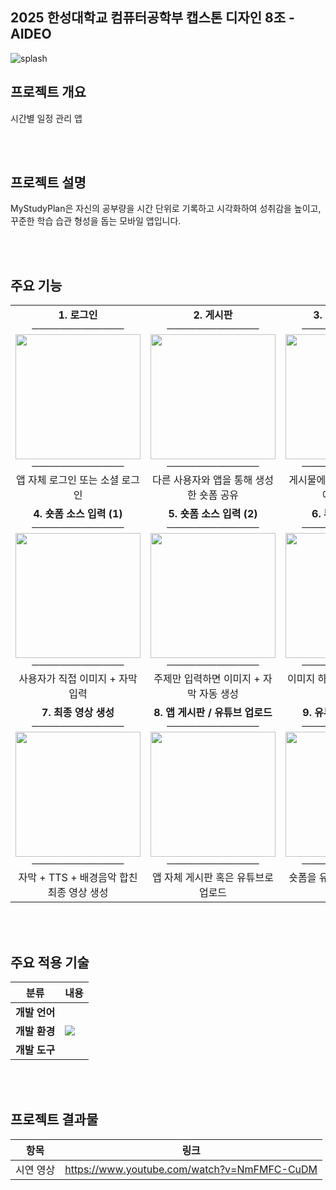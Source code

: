 ## 2025 한성대학교 컴퓨터공학부 캡스톤 디자인 8조 - AIDEO
![splash](https://github.com/user-attachments/assets/bc6556cc-a2d6-47ef-839a-f309c808e4ad)


## 프로젝트 개요

시간별 일정 관리 앱

<br><br>

## 프로젝트 설명

MyStudyPlan은 자신의 공부량을 시간 단위로 기록하고 시각화하여 성취감을 높이고, 꾸준한 학습 습관 형성을 돕는 모바일 앱입니다.

<br><br>


## 주요 기능

<table>
  <tr>
    <td align="center" valign="top">
      <b>1. 로그인</b><br>
      ─────────────<br>
      <img src="https://github.com/user-attachments/assets/43d06230-61b0-4d85-a7f6-3e8a004b14c2" width="200"/><br>
      ─────────────<br>
      앱 자체 로그인 또는 소셜 로그인
    </td>
    <td align="center" valign="top">
      <b>2. 게시판</b><br>
      ─────────────<br>
      <img src="https://github.com/user-attachments/assets/59f66a2e-55cb-46d4-8040-577e080389ef" width="200"/><br>
      ─────────────<br>
      다른 사용자와 앱을 통해 생성한 숏폼 공유
    </td>
    <td align="center" valign="top">
      <b>3. 해시태그 검색</b><br>
      ─────────────<br>
      <img src="https://github.com/user-attachments/assets/6c439cc6-d165-4584-8ffd-bdcaab9a5b0f" width="200"/><br>
      ─────────────<br>
      게시물에 저장된 해시태그 값에 따라 검색
    </td>
  </tr>
  <tr>
    <td align="center" valign="top">
      <b>4. 숏폼 소스 입력 (1)</b><br>
      ─────────────<br>
      <img src="https://github.com/user-attachments/assets/10fff1f6-eafa-4fad-9f1f-2eb2f39511b0" width="200"/><br>
      ─────────────<br>
      사용자가 직접 이미지 + 자막 입력
    </td>
    <td align="center" valign="top">
      <b>5. 숏폼 소스 입력 (2)</b><br>
      ─────────────<br>
      <img src="https://github.com/user-attachments/assets/96d68b8d-0d04-4f63-871b-90a21681dbb4" width="200"/><br>
      ─────────────<br>
      주제만 입력하면 이미지 + 자막 자동 생성
    </td>
    <td align="center" valign="top">
      <b>6. 부분 영상 생성</b><br>
      ─────────────<br>
      <img src="https://github.com/user-attachments/assets/49fa749c-54b7-4f75-aa5d-1bdca2fbc10f" width="200"/><br>
      ─────────────<br>
      이미지 하나 당 5초의 영상 생성
    </td>
  </tr>
  <tr>
    <td align="center" valign="top">
      <b>7. 최종 영상 생성</b><br>
      ─────────────<br>
      <img src="https://github.com/user-attachments/assets/1e340716-a165-410e-a66e-9386ef441af8" width="200"/><br>
      ─────────────<br>
      자막 + TTS + 배경음악 합친 최종 영상 생성
    </td>
    <td align="center" valign="top">
      <b>8. 앱 게시판 / 유튜브 업로드</b><br>
      ─────────────<br>
      <img src="https://github.com/user-attachments/assets/86e969ab-6dd7-4391-bc91-1f8ae0b82be5" width="200"/><br>
      ─────────────<br>
      앱 자체 게시판 혹은 유튜브로 업로드
    </td>
    <td align="center" valign="top">
      <b>9. 유튜브 업로드 결과</b><br>
      ─────────────<br>
      <img src="https://github.com/user-attachments/assets/4e7d5bc7-4b23-4e28-bd40-e00414c6f42c" width="200"/><br>
      ─────────────<br>
      숏폼을 유튜브로 업로드한 결과 화면
    </td>
  </tr>
</table>  

<br><br>

## 주요 적용 기술

| 분류           | 내용 |
|----------------|------|
| **개발 언어**   | |
| **개발 환경**   | <img src="https://img.shields.io/badge/macOS-000000?style=for-the-badge&logo=apple&logoColor=white"/> |
| **개발 도구**   | |
 

<br><br>


## 프로젝트 결과물

| 항목 | 링크 |
|------|------|
| 시연 영상 | https://www.youtube.com/watch?v=NmFMFC-CuDM |
